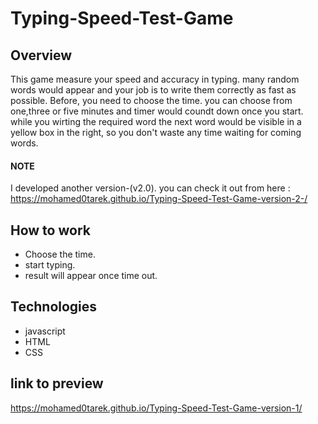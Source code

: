 # Typing-Speed-Test-Game

## Overview

This game measure your speed and accuracy in typing. many random words would appear and your job is to write them correctly as fast as possible. Before, you need to choose the time. you can choose from one,three or five minutes and timer would coundt down once you start. while you wirting the required word the next word would be visible in a yellow box in the right, so you don't waste any time waiting for coming words.
#### NOTE 
I developed another version-(v2.0). you can check it out from here :
https://mohamed0tarek.github.io/Typing-Speed-Test-Game-version-2-/


## How to work
* Choose the time.
* start typing.
* result will appear once time out.

## Technologies
* javascript
* HTML
* CSS

## link to preview
https://mohamed0tarek.github.io/Typing-Speed-Test-Game-version-1/

